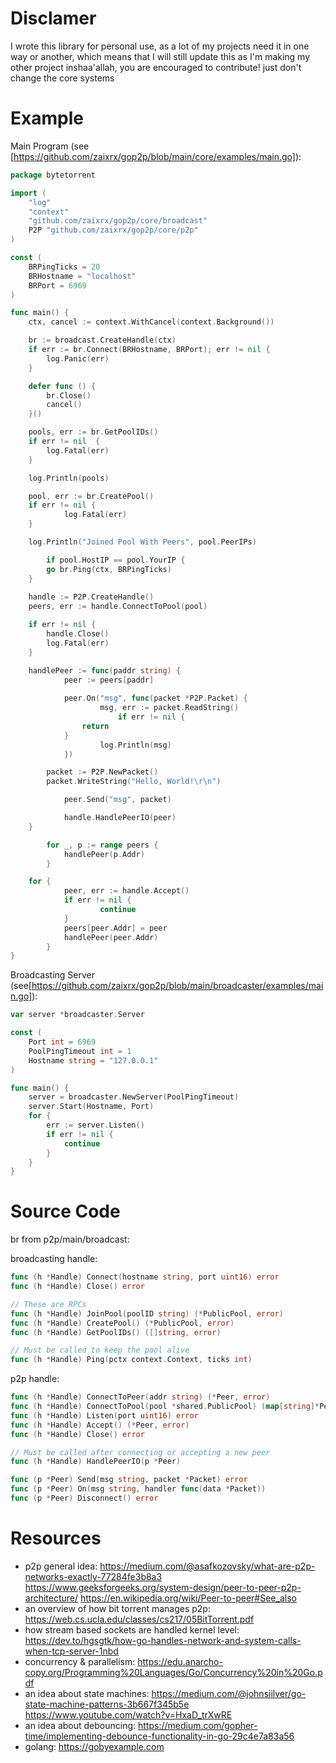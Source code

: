 # Disclamer
I wrote this library for personal use, as a lot of my projects need it in one way or another, which means that I will still update this as I'm making my other project inshaa'allah, you are encouraged to contribute! just don't change the core systems

# Example

Main Program (see [https://github.com/zaixrx/gop2p/blob/main/core/examples/main.go]):
```go
package bytetorrent

import (
	"log"
	"context"
	"github.com/zaixrx/gop2p/core/broadcast"
	P2P "github.com/zaixrx/gop2p/core/p2p"
)

const (
	BRPingTicks = 20
	BRHostname = "localhost"
	BRPort = 6969
)

func main() {
	ctx, cancel := context.WithCancel(context.Background())

	br := broadcast.CreateHandle(ctx)
	if err := br.Connect(BRHostname, BRPort); err != nil {
		log.Panic(err)
	}

	defer func () {
		br.Close()
		cancel()
	}()

	pools, err := br.GetPoolIDs()
	if err != nil  {
		log.Fatal(err)
	}

	log.Println(pools)

	pool, err := br.CreatePool()
	if err != nil {
        	log.Fatal(err)
	}

	log.Println("Joined Pool With Peers", pool.PeerIPs)

    	if pool.HostIP == pool.YourIP {
		go br.Ping(ctx, BRPingTicks)
	}
	
	handle := P2P.CreateHandle()
	peers, err := handle.ConnectToPool(pool)

	if err != nil {
		handle.Close()
		log.Fatal(err)
	}

	handlePeer := func(paddr string) {
	        peer := peers[paddr]
	
	        peer.On("msg", func(packet *P2P.Packet) {
	            	msg, err := packet.ReadString()
                    	if err != nil {
				return
			}
	            	log.Println(msg)
	        })

		packet := P2P.NewPacket()
		packet.WriteString("Hello, World!\r\n")

	        peer.Send("msg", packet)

        	handle.HandlePeerIO(peer)
	}

    	for _, p := range peers {
        	handlePeer(p.Addr)
    	}

	for {
        	peer, err := handle.Accept()
        	if err != nil {
            		continue
        	}
        	peers[peer.Addr] = peer
        	handlePeer(peer.Addr)
    	}
}
```

Broadcasting Server (see[https://github.com/zaixrx/gop2p/blob/main/broadcaster/examples/main.go]):
```go
var server *broadcaster.Server

const (
	Port int = 6969
	PoolPingTimeout int = 1
	Hostname string = "127.0.0.1"
)

func main() {
	server = broadcaster.NewServer(PoolPingTimeout)
	server.Start(Hostname, Port)
	for {
		err := server.Listen()
		if err != nil {
			continue
		}
	}
}
```

# Source Code

br from p2p/main/broadcast:

broadcasting handle:
```go
func (h *Handle) Connect(hostname string, port uint16) error
func (h *Handle) Close() error

// These are RPCs
func (h *Handle) JoinPool(poolID string) (*PublicPool, error)
func (h *Handle) CreatePool() (*PublicPool, error)
func (h *Handle) GetPoolIDs() ([]string, error)

// Must be called to keep the pool alive
func (h *Handle) Ping(pctx context.Context, ticks int)
```

p2p handle:
```go
func (h *Handle) ConnectToPeer(addr string) (*Peer, error)
func (h *Handle) ConnectToPool(pool *shared.PublicPool) (map[string]*Peer, error)
func (h *Handle) Listen(port uint16) error
func (h *Handle) Accept() (*Peer, error)
func (h *Handle) Close() error

// Must be called after connecting or accepting a new peer
func (h *Handle) HandlePeerIO(p *Peer)

func (p *Peer) Send(msg string, packet *Packet) error
func (p *Peer) On(msg string, handler func(data *Packet))
func (p *Peer) Disconnect() error
```

# Resources

- p2p general idea: https://medium.com/@asafkozovsky/what-are-p2p-networks-exactly-77284fe3b8a3
                    https://www.geeksforgeeks.org/system-design/peer-to-peer-p2p-architecture/
                    https://en.wikipedia.org/wiki/Peer-to-peer#See_also
- an overview of how bit torrent manages p2p: https://web.cs.ucla.edu/classes/cs217/05BitTorrent.pdf
- how stream based sockets are handled kernel level: https://dev.to/hgsgtk/how-go-handles-network-and-system-calls-when-tcp-server-1nbd
- concurrency & parallelism: https://edu.anarcho-copy.org/Programming%20Languages/Go/Concurrency%20in%20Go.pdf
- an idea about state machines: https://medium.com/@johnsiilver/go-state-machine-patterns-3b667f345b5e
                                https://www.youtube.com/watch?v=HxaD_trXwRE
- an idea about debouncing: https://medium.com/gopher-time/implementing-debounce-functionality-in-go-29c4e7a83a56
- golang: https://gobyexample.com
